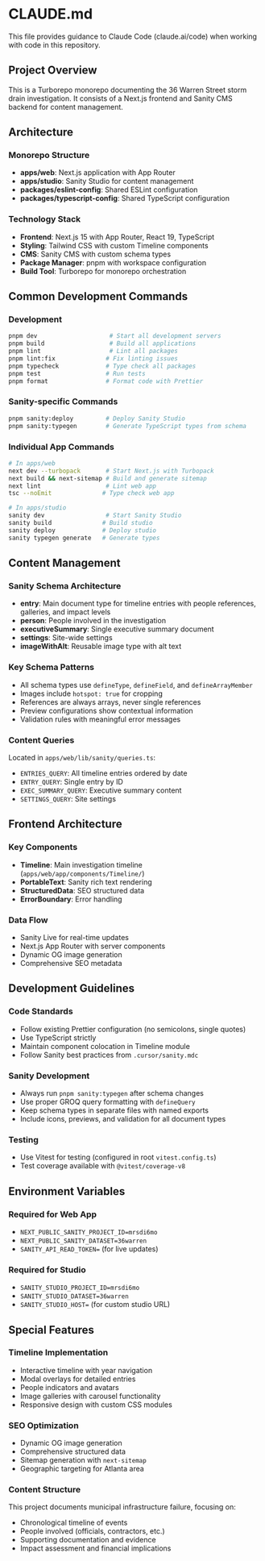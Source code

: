 # CLAUDE.md

This file provides guidance to Claude Code (claude.ai/code) when working with code in this repository.

## Project Overview

This is a Turborepo monorepo documenting the 36 Warren Street storm drain investigation. It consists of a Next.js frontend and Sanity CMS backend for content management.

## Architecture

### Monorepo Structure
- **apps/web**: Next.js application with App Router
- **apps/studio**: Sanity Studio for content management
- **packages/eslint-config**: Shared ESLint configuration
- **packages/typescript-config**: Shared TypeScript configuration

### Technology Stack
- **Frontend**: Next.js 15 with App Router, React 19, TypeScript
- **Styling**: Tailwind CSS with custom Timeline components
- **CMS**: Sanity CMS with custom schema types
- **Package Manager**: pnpm with workspace configuration
- **Build Tool**: Turborepo for monorepo orchestration

## Common Development Commands

### Development
```bash
pnpm dev                    # Start all development servers
pnpm build                  # Build all applications
pnpm lint                   # Lint all packages
pnpm lint:fix              # Fix linting issues
pnpm typecheck             # Type check all packages
pnpm test                  # Run tests
pnpm format                # Format code with Prettier
```

### Sanity-specific Commands
```bash
pnpm sanity:deploy         # Deploy Sanity Studio
pnpm sanity:typegen        # Generate TypeScript types from schema
```

### Individual App Commands
```bash
# In apps/web
next dev --turbopack       # Start Next.js with Turbopack
next build && next-sitemap # Build and generate sitemap
next lint                  # Lint web app
tsc --noEmit              # Type check web app

# In apps/studio
sanity dev                 # Start Sanity Studio
sanity build              # Build studio
sanity deploy             # Deploy studio
sanity typegen generate   # Generate types
```

## Content Management

### Sanity Schema Architecture
- **entry**: Main document type for timeline entries with people references, galleries, and impact levels
- **person**: People involved in the investigation
- **executiveSummary**: Single executive summary document
- **settings**: Site-wide settings
- **imageWithAlt**: Reusable image type with alt text

### Key Schema Patterns
- All schema types use `defineType`, `defineField`, and `defineArrayMember`
- Images include `hotspot: true` for cropping
- References are always arrays, never single references
- Preview configurations show contextual information
- Validation rules with meaningful error messages

### Content Queries
Located in `apps/web/lib/sanity/queries.ts`:
- `ENTRIES_QUERY`: All timeline entries ordered by date
- `ENTRY_QUERY`: Single entry by ID
- `EXEC_SUMMARY_QUERY`: Executive summary content
- `SETTINGS_QUERY`: Site settings

## Frontend Architecture

### Key Components
- **Timeline**: Main investigation timeline (`apps/web/app/components/Timeline/`)
- **PortableText**: Sanity rich text rendering
- **StructuredData**: SEO structured data
- **ErrorBoundary**: Error handling

### Data Flow
- Sanity Live for real-time updates
- Next.js App Router with server components
- Dynamic OG image generation
- Comprehensive SEO metadata

## Development Guidelines

### Code Standards
- Follow existing Prettier configuration (no semicolons, single quotes)
- Use TypeScript strictly
- Maintain component colocation in Timeline module
- Follow Sanity best practices from `.cursor/sanity.mdc`

### Sanity Development
- Always run `pnpm sanity:typegen` after schema changes
- Use proper GROQ query formatting with `defineQuery`
- Keep schema types in separate files with named exports
- Include icons, previews, and validation for all document types

### Testing
- Use Vitest for testing (configured in root `vitest.config.ts`)
- Test coverage available with `@vitest/coverage-v8`

## Environment Variables

### Required for Web App
- `NEXT_PUBLIC_SANITY_PROJECT_ID=mrsdi6mo`
- `NEXT_PUBLIC_SANITY_DATASET=36warren`
- `SANITY_API_READ_TOKEN=` (for live updates)

### Required for Studio
- `SANITY_STUDIO_PROJECT_ID=mrsdi6mo`
- `SANITY_STUDIO_DATASET=36warren`
- `SANITY_STUDIO_HOST=` (for custom studio URL)

## Special Features

### Timeline Implementation
- Interactive timeline with year navigation
- Modal overlays for detailed entries
- People indicators and avatars
- Image galleries with carousel functionality
- Responsive design with custom CSS modules

### SEO Optimization
- Dynamic OG image generation
- Comprehensive structured data
- Sitemap generation with `next-sitemap`
- Geographic targeting for Atlanta area

### Content Structure
This project documents municipal infrastructure failure, focusing on:
- Chronological timeline of events
- People involved (officials, contractors, etc.)
- Supporting documentation and evidence
- Impact assessment and financial implications